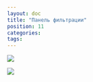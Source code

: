 ```yaml
---
layout: doc
title: "Панель фильтрации"
position: 11
categories: 
tags: 
---
```


![](12-Panel_-fil_tratsii.png)

![](13-Panel_-fil_tratsii.png)

